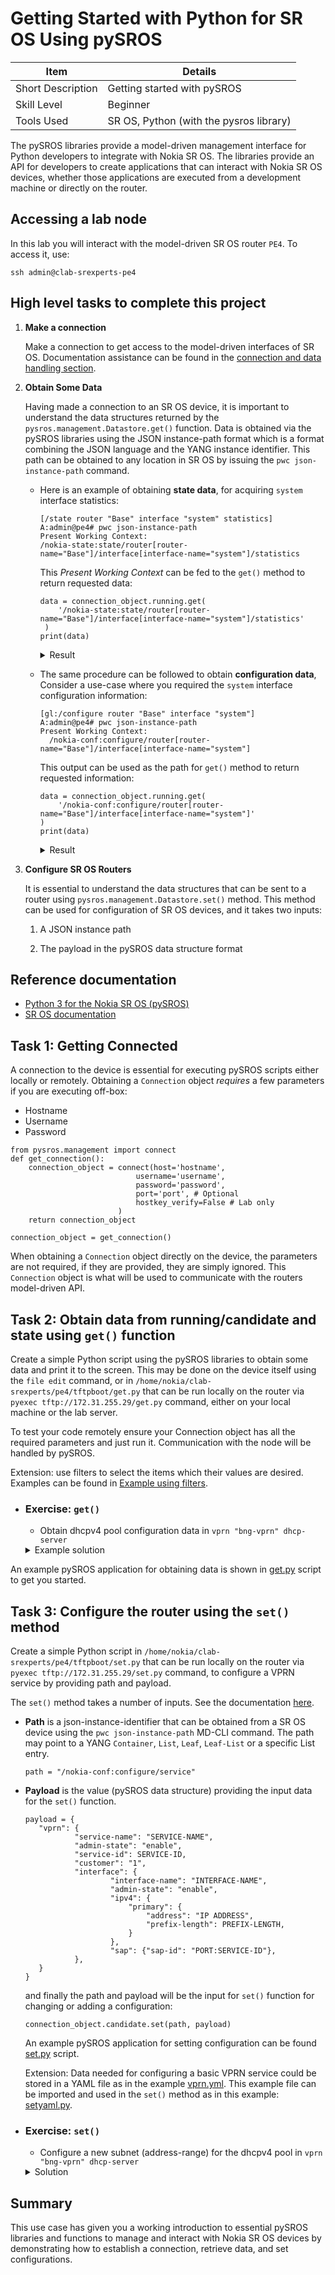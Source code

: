 # Getting Started with Python for SR OS Using pySROS

| Item              | Details                                 |
| ----------------- | --------------------------------------- |
| Short Description | Getting started with pySROS             |
| Skill Level       | Beginner                                |
| Tools Used        | SR OS, Python (with the pysros library) |

The pySROS libraries provide a model-driven management interface for Python developers to integrate with Nokia SR OS.
The libraries provide an API for developers to create applications that can interact with Nokia SR OS devices, whether those applications are executed from a development machine or directly on the router.

## Accessing a lab node

In this lab you will interact with the model-driven SR OS router `PE4`. To access it, use:

```
ssh admin@clab-srexperts-pe4
```

## High level tasks to complete this project

1. **Make a connection**

    Make a connection to get access to the model-driven interfaces of SR OS. Documentation assistance can be found in the [connection and data handling section](https://network.developer.nokia.com/static/sr/learn/pysros/latest/pysros.html#module-pysros.management).


   
2. **Obtain Some Data**

    Having made a connection to an SR OS device, it is important to understand the data structures returned by the `pysros.management.Datastore.get()` function. Data is obtained via the pySROS libraries using the JSON instance-path format which is a format combining the JSON language and the YANG instance identifier. This path can be obtained to any location in SR OS by issuing the `pwc json-instance-path` command.

    * Here is an example of obtaining **state data**, for acquiring `system` interface statistics:

   
         ```
         [/state router "Base" interface "system" statistics]
         A:admin@pe4# pwc json-instance-path
         Present Working Context:
         /nokia-state:state/router[router-name="Base"]/interface[interface-name="system"]/statistics
         ```

      This _Present Working Context_ can be fed to the `get()` method to return requested data:
  
         ```
         data = connection_object.running.get(
             '/nokia-state:state/router[router-name="Base"]/interface[interface-name="system"]/statistics'
          )
         print(data)
         ```

         <details>
         <summary>Result</summary>

      ```
      {'ip': Container({'out-packets': Leaf(0), 'out-octets': Leaf(0), 'out-discard-packets': Leaf(0), 'out-discard-octets': Leaf(0), 'in-packets': Leaf(0), 'in-octets': Leaf(0), 'urpf-check-fail-packets': Leaf(0), 'urpf-check-fail-octets': Leaf(0)}), 'mpls': Container({'out-packets': Leaf(0), 'out-octets': Leaf(0), 'in-packets': Leaf(0), 'in-octets': Leaf(0)})}
      ```
         </details>
    
    * The same procedure can be followed to obtain **configuration data**, Consider a use-case where you required the `system` interface configuration information:

   
        ```
        [gl:/configure router "Base" interface "system"]
        A:admin@pe4# pwc json-instance-path
        Present Working Context:
          /nokia-conf:configure/router[router-name="Base"]/interface[interface-name="system"]
        ```

      This output can be used as the path for `get()` method to return requested information:
  
        ```
        data = connection_object.running.get(
            '/nokia-conf:configure/router[router-name="Base"]/interface[interface-name="system"]'
        )
        print(data)
        ``` 

         <details>
         <summary>Result</summary>

      ```
      {'interface-name': Leaf('system'), 'ipv4': Container({'primary': Container({'address': Leaf('10.46.10.24'), 'prefix-length': Leaf(32)})}), 'ipv6': Container({'address': {'fd00:fde8::10:24': Container({'ipv6-address': Leaf('fd00:fde8::10:24'), 'prefix-length': Leaf(128)})}})}
      ```
         </details>


3. **Configure SR OS Routers**

    It is essential to understand the data structures that can be sent to a router using `pysros.management.Datastore.set()` method. This method can be used for configuration of SR OS devices, and it takes two inputs:

    1. A JSON instance path

    2. The payload in the pySROS data structure format

## Reference documentation

* [Python 3 for the Nokia SR OS (pySROS)](https://network.developer.nokia.com/static/sr/learn/pysros/latest/#python-3-for-the-nokia-service-router-operating-system-pysros)
* [SR OS documentation](https://documentation.nokia.com/sr/)



## Task 1: Getting Connected 
A connection to the device is essential for executing pySROS scripts either locally or remotely. Obtaining a `Connection` object *requires* a few parameters if you are executing off-box:

  - Hostname
  - Username
  - Password

   ```
   from pysros.management import connect
   def get_connection():
       connection_object = connect(host='hostname', 
                               username='username', 
                               password='password', 
                               port='port', # Optional
                               hostkey_verify=False # Lab only
                           )
	   return connection_object

   connection_object = get_connection()
   ```

When obtaining a `Connection` object directly on the device, the parameters are not required, if they are provided, they are simply ignored. This `Connection` object is what will be used to communicate with the routers model-driven API.


## Task 2: Obtain data from running/candidate and state using `get()` function

Create a simple Python script using the pySROS libraries to obtain some data and print it to the screen. This may be done on the device itself using the `file edit` command, or in `/home/nokia/clab-srexperts/pe4/tftpboot/get.py` that can be run locally on the router via `pyexec tftp://172.31.255.29/get.py` command, either on your local machine or the lab server.

To test your code remotely ensure your Connection object has all the required parameters and just run it. Communication with the node will be handled by pySROS.

Extension: use filters to select the items which their values are desired. Examples can be found in [Example using filters](https://network.developer.nokia.com/static/sr/learn/pysros/latest/pysros.html#pysros-management-datastore-get-example-content-node-filters).



- ### Exercise: `get()`

    * Obtain dhcpv4 pool configuration data in `vprn "bng-vprn" dhcp-server`


    <details>
    <summary>Example solution</summary>

    ```
    
    from pysros.management import connect

    def main():
    
        connection_object = connect(
            host="host name",
            username="username",
            password="password",
            hostkey_verify=False,
        )
        data = connection_object.running.get(
            '/nokia-conf:configure/service/vprn[service-name="bng-vprn"]/dhcp-server/dhcpv4',
            filter={
                "pool": {},
            },
        )
        print(data)
        print("\n")

    if __name__ == "__main__":
        main()
    ```
    </details>

An example pySROS application for obtaining data is shown in [get.py](./example_solution/get.py) script to get you started.

## Task 3: Configure the router using the `set()` method

Create a simple Python script in `/home/nokia/clab-srexperts/pe4/tftpboot/set.py` that can be run locally on the router via `pyexec tftp://172.31.255.29/set.py` command, to configure a VPRN service by providing path and payload.

The `set()` method takes a number of inputs.  See the documentation [here](https://network.developer.nokia.com/static/sr/learn/pysros/latest/pysros.html?highlight=set#pysros.management.Datastore.set).

* **Path** is a json-instance-identifier that can be obtained from a SR OS device using the `pwc json-instance-path` MD-CLI command. The path may point to a YANG `Container`, `List`, `Leaf`, `Leaf-List` or a specific List entry.

    ```
    path = "/nokia-conf:configure/service"
    ```
       
* **Payload** is the value (pySROS data structure) providing the input data for the `set()` function.

     ```
     payload = {
        "vprn": {
                "service-name": "SERVICE-NAME",
                "admin-state": "enable",
                "service-id": SERVICE-ID,
                "customer": "1",
                "interface": {
                        "interface-name": "INTERFACE-NAME",
                        "admin-state": "enable",
                        "ipv4": {
                            "primary": {
                                "address": "IP ADDRESS",
                                "prefix-length": PREFIX-LENGTH,
                            }
                        },
                        "sap": {"sap-id": "PORT:SERVICE-ID"},
                },
        }
    }
    ```

  and finally the path and payload will be the input for `set()` function for changing or adding a configuration:
      
    ```
    connection_object.candidate.set(path, payload)
    ```

  An example pySROS application for setting configuration can be found [set.py](./example_solution/set.py) script.

  Extension: Data needed for configuring a basic VPRN service could be stored in a YAML file as in the example [vprn.yml](./example_solution/vprn.yml). This example file can be imported and used in the `set()` method as in this example:  [setyaml.py](./example_solution/setyaml.py).

- ### Exercise: `set()`

    * Configure a new subnet (address-range) for the dhcpv4 pool in `vprn "bng-vprn" dhcp-server`


    <details>
    <summary>Solution</summary>

    ```
   
    from pysros.management import connect
    
    
    def main():
    
        connection_object = connect(
            host="host name",
            username="",
            password="",
            hostkey_verify=False,
        )
    
        subnet_path = '/nokia-conf:configure/service/vprn[service-name="bng-vprn"]/dhcp-server/dhcpv4[name="LocalDHCP1"]/pool[pool-name="LocalPool1"]'
        subnet_payload = {
            "subnet": {
                "ipv4-prefix": "10.24.3.0/24",
                "address-range": {
                    "start": "10.24.3.10",
                    "end": "10.24.3.254",
                },
            },
        }
        connection_object.candidate.set(subnet_path, subnet_payload)
        
    if __name__ == "__main__":
        main()
    ```
    </details>
  
## Summary
This use case has given you a working introduction to essential pySROS libraries and functions to manage and interact with Nokia SR OS devices by demonstrating how to establish a connection, retrieve data, and set configurations.
